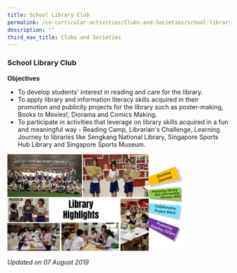 ```yaml
---
title: School Library Club
permalink: /co-curricular-activities/Clubs-and-Societies/school-library-club
description: ""
third_nav_title: Clubs and Societies
---
```

### School Library Club

**Objectives**

*   To develop students' interest in reading and care for the library.
*   To apply library and information literacy skills acquired in their promotion and publicity projects for the library such as poster-making, Books to Movies!, Diorama and Comics Making.
*   To participate in activities that leverage on library skills acquired in a fun and meaningful way - Reading Camp, Librarian's Challenge, Learning Journey to libraries like Sengkang National Library, Singapore Sports Hub Library and Singapore Sports Museum.


<img src="/images/cs5.png" 
     style="width:80%">
		 
*Updated on 07 August 2019*